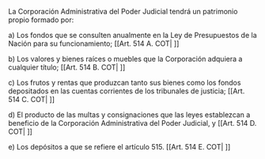 La Corporación Administrativa del Poder Judicial tendrá un patrimonio propio formado por:

a) Los fondos que se consulten anualmente en la Ley de Presupuestos de la Nación para su funcionamiento; [[Art. 514 A. COT| ]]

b) Los valores y bienes raíces o muebles que la Corporación adquiera a cualquier título; [[Art. 514 B. COT| ]]

c) Los frutos y rentas que produzcan tanto sus bienes como los fondos depositados en las cuentas corrientes de los tribunales de justicia; [[Art. 514 C. COT| ]]

d) El producto de las multas y consignaciones que las leyes establezcan a beneficio de la Corporación Administrativa del Poder Judicial, y [[Art. 514 D. COT| ]]

e) Los depósitos a que se refiere el artículo 515. [[Art. 514 E. COT| ]]